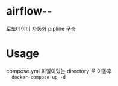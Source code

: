 # airflow--
로또데이터 자동화 pipline 구축

# Usage  
compose.yml 파일이있는 directory 로 이동후   
    ```  
    docker-compose up -d  
    ```  


